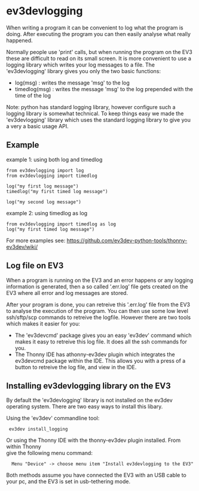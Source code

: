 # ev3devlogging 

When writing a program it can be convenient to log what the program is doing. After executing the 
program you can then easily analyse what really happened.

Normally people use 'print' calls, but when running the program on the EV3 these are difficult to
read on its small screen. It is more convenient to use a logging library which writes your log messages 
to a file. The 'ev3devlogging' library gives you only the two basic functions:

* log(msg)       :  writes the message 'msg' to the log
* timedlog(msg)  :  writes the message 'msg' to the log prepended with the time of the log


Note: python has standard logging library, however configure such a logging library is somewhat 
technical. To keep things easy we  made the 'ev3devlogging' library which uses
the standard logging library to give you a very a basic usage API. 

## Example 

example 1: using both log and timedlog 

    from ev3devlogging import log
    from ev3devlogging import timedlog
    
    log("my first log message")
    timedlog("my first timed log message")
    
    log("my second log message")

example 2: using timedlog as log

    from ev3devlogging import timedlog as log
    log("my first timed log message")


For more examples see: https://github.com/ev3dev-python-tools/thonny-ev3dev/wiki/

## Log file on EV3

When a program is running on the EV3 and an error happens or any logging information is generated,
then a so called ’.err.log’ file gets created on the EV3 where all error and log messages are stored.

After your program is done, you can retreive this '.err.log' file from the EV3 to analyse
the execution of the program. You can then use some low level ssh/sftp/scp commands to 
retreive the logfile. However there are two tools which makes it easier for you:

* The 'ev3devcmd' package gives you an easy 'ev3dev' command which makes
it easy to retreive this log file. It does all the ssh commands for you. 
* The Thonny IDE has athonny-ev3dev plugin which integrates the ev3devcmd package within the IDE. This allows you with a
press of a button to retreive the log file, and view in the IDE.
 
## Installing ev3devlogging library on the EV3

By default the 'ev3devlogging' library is not installed on the ev3dev operating system.
There are two easy ways to install this libary.

Using the 'ev3dev' commandline tool:

     ev3dev install_logging 
     
Or using the Thonny IDE with the thonny-ev3dev plugin installed. From within  Thonny  
give the following menu command:

      Menu "Device" -> choose menu item "Install ev3devlogging to the EV3"
    

     
 Both methods assume you have connected the EV3 with an USB cable to your pc, and the EV3 is
 set in usb-tethering mode.    
